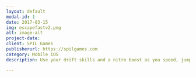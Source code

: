 ```yaml
---
layout: default
modal-id: 1
date: 2017-03-15
img: escapefastv2.png
alt: image-alt
project-date: 
client: SPIL Games
publisherurl: https://spilgames.com
category: Mobile iOS
description: Use your drift skills and a nitro boost as you speed, jump, and otherwise defy gravity, racing your way to the top of the highscore leaderboards in a driving game where cops chase cars and it's up to you to stay on the maze of coin-lined roads hanging in mid-air, which will make fans of karting games and fans of 3D police car games equally happy. Steer yourself to riches by out-maneuvering the law and your former partner. Just don't face-plant on the asphalt, or the jig is up!

---
```

